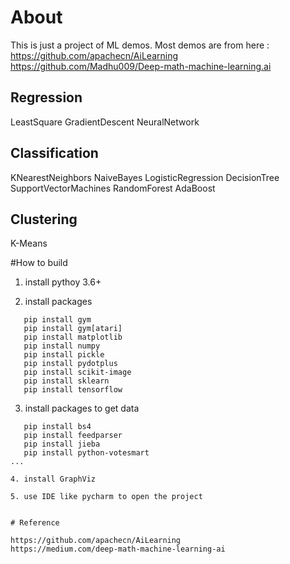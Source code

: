 # About
This is just a project of ML demos. Most demos are from here :
https://github.com/apachecn/AiLearning
https://github.com/Madhu009/Deep-math-machine-learning.ai

## Regression
LeastSquare
GradientDescent
NeuralNetwork

## Classification
KNearestNeighbors
NaiveBayes
LogisticRegression
DecisionTree
SupportVectorMachines
RandomForest
AdaBoost

## Clustering
K-Means


#How to build

1. install pythoy 3.6+

2. install packages

 ```shell
    pip install gym
    pip install gym[atari]
    pip install matplotlib
    pip install numpy
    pip install pickle
    pip install pydotplus
    pip install scikit-image
    pip install sklearn
    pip install tensorflow
```

3. install packages to get data

 ```shell
    pip install bs4
    pip install feedparser
    pip install jieba
    pip install python-votesmart
 ...

4. install GraphViz

5. use IDE like pycharm to open the project


# Reference

https://github.com/apachecn/AiLearning
https://medium.com/deep-math-machine-learning-ai
